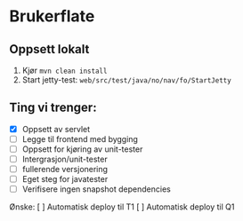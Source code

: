 # Brukerflate

## Oppsett lokalt

1. Kjør `mvn clean install`
2. Start jetty-test: `web/src/test/java/no/nav/fo/StartJetty`

## Ting vi trenger:

- [x] Oppsett av servlet
- [ ] Legge til frontend med bygging
- [ ] Oppsett for kjøring av unit-tester
- [ ] Intergrasjon/unit-tester
- [ ] fullerende versjonering
- [ ] Eget steg for javatester
- [ ] Verifisere ingen snapshot dependencies

Ønske:
[ ] Automatisk deploy til T1
[ ] Automatisk deploy til Q1
